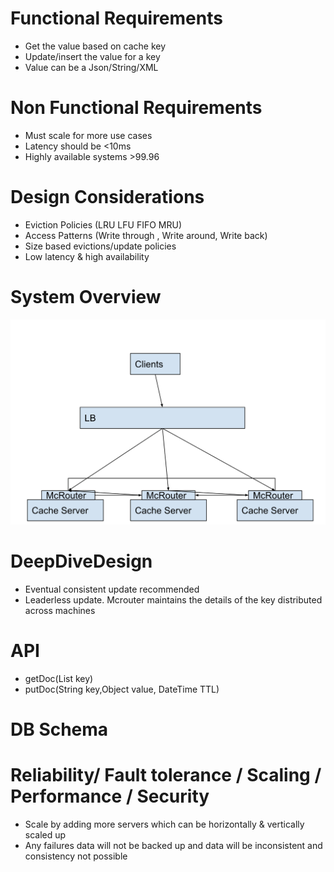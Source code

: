 # Functional Requirements

- Get the value based on cache key
- Update/insert the value for a key
- Value can be a Json/String/XML


# Non Functional Requirements

- Must scale for more use cases
- Latency should be <10ms
- Highly available systems >99.96


# Design Considerations

- Eviction Policies (LRU LFU FIFO MRU)
- Access Patterns (Write through , Write around, Write back)
- Size based evictions/update policies
- Low latency & high availability


# System Overview

![systemview](/blob/images/cache.png)





# DeepDiveDesign

- Eventual consistent update recommended
- Leaderless update. Mcrouter maintains the details of the key distributed across machines



# API

- getDoc(List<String> key)
- putDoc(String key,Object value, DateTime TTL)


# DB Schema



# Reliability/ Fault tolerance / Scaling / Performance / Security
- Scale by adding more servers which can be horizontally & vertically scaled up
- Any failures data will not be backed up and data will be inconsistent and consistency not possible